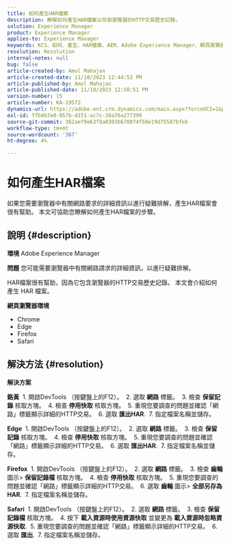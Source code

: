 ```yaml
---
title: 如何產生HAR檔案
description: 瞭解如何產生HAR檔案以存取瀏覽器的HTTP交易歷史記錄。
solution: Experience Manager
product: Experience Manager
applies-to: Experience Manager
keywords: KCS、如何、產生、HAR檔案、AEM、Adobe Experience Manager、網頁瀏覽器、Safari、Firefox、Edge、Chrome
resolution: Resolution
internal-notes: null
bug: false
article-created-by: Amol Mahajan
article-created-date: 11/10/2023 12:44:52 PM
article-published-by: Amol Mahajan
article-published-date: 11/10/2023 12:50:51 PM
version-number: 15
article-number: KA-19572
dynamics-url: https://adobe-ent.crm.dynamics.com/main.aspx?forceUCI=1&pagetype=entityrecord&etn=knowledgearticle&id=4a68cdea-c67f-ee11-8179-6045bd006b25
exl-id: ffb4b7e0-957b-4151-ac7c-38a76a277399
source-git-commit: 362aef9e63f8a0303b670074f58e19d75587bfeb
workflow-type: tm+mt
source-wordcount: '367'
ht-degree: 4%

---
```


# 如何產生HAR檔案


如果您需要瀏覽器中有關網路要求的詳細資訊以進行疑難排解，產生HAR檔案會很有幫助。 本文可協助您瞭解如何產生HAR檔案的步驟。

## 說明 {#description}


<b>環境</b>
Adobe Experience Manager

<b>問題</b>
您可能需要瀏覽器中有關網路請求的詳細資訊，以進行疑難排解。

HAR檔案很有幫助，因為它包含瀏覽器的HTTP交易歷史記錄。 本文會介紹如何產生 HAR 檔案。

<b>網頁瀏覽器環境</b>

- Chrome
- Edge
- Firefox
- Safari



## 解決方法 {#resolution}


<b>解決方案</b>

<b>鉻黃</b>
 1. 開啟DevTools （按鍵盤上的F12）。
 2. 選取 <b>網路</b> 標籤。
 3. 檢查 <b>保留記錄</b> 核取方塊。
 4. 檢查 <b>停用快取</b> 核取方塊。
 5. 重現您要調查的問題並確認「網路」標籤顯示詳細的HTTP交易。
 6. 選取 <b>匯出HAR</b>.
 7. 指定檔案名稱並儲存。

<b>Edge</b>
 1. 開啟DevTools （按鍵盤上的F12）。
 2. 選取 <b>網路</b> 標籤。
 3. 檢查 <b>保留記錄</b> 核取方塊。
 4. 檢查 <b>停用快取</b> 核取方塊。
 5. 重現您要調查的問題並確認「網路」標籤顯示詳細的HTTP交易。
 6. 選取 <b>匯出HAR</b>.
 7. 指定檔案名稱並儲存。

<b>Firefox</b>
 1. 開啟DevTools （按鍵盤上的F12）。
 2. 選取 <b>網路</b> 標籤。
 3. 檢查 <b>齒輪</b> 圖示> <b>保留記錄檔</b> 核取方塊。
 4. 檢查 <b>停用快取</b> 核取方塊。
 5. 重現您要調查的問題並確認「網路」標籤顯示詳細的HTTP交易。
 6. 選取 <b>齒輪</b> 圖示> <b>全部另存為HAR</b>.
 7. 指定檔案名稱並儲存。

<b>Safari</b>
 1. 開啟DevTools （按鍵盤上的F12）。
 2. 選取 <b>網路</b> 標籤。
 3. 檢查 <b>保留記錄檔</b> 核取方塊。
 4. 按下 <b>載入資源時使用資源快取</b> 並變更為 <b>載入資源時忽略資源快取</b>.
 5. 重現您要調查的問題並確認「網路」標籤顯示詳細的HTTP交易。
 6. 選取 <b>匯出</b>.
 7. 指定檔案名稱並儲存。
